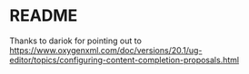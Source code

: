 # README

Thanks to dariok for pointing out to https://www.oxygenxml.com/doc/versions/20.1/ug-editor/topics/configuring-content-completion-proposals.html

